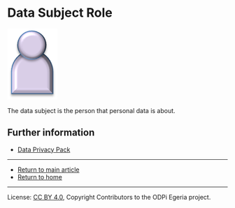 <!-- SPDX-License-Identifier: CC-BY-4.0 -->
<!-- Copyright Contributors to the ODPi Egeria project. -->

# Data Subject Role

![Icon](data-subject-role.png)

The data subject is the person that personal data is about.

## Further information

* [Data Privacy Pack](../../data-privacy-pack/README.md)

----
* [Return to main article](.)
* [Return to home](..)

----
License: [CC BY 4.0](https://creativecommons.org/licenses/by/4.0/),
Copyright Contributors to the ODPi Egeria project.